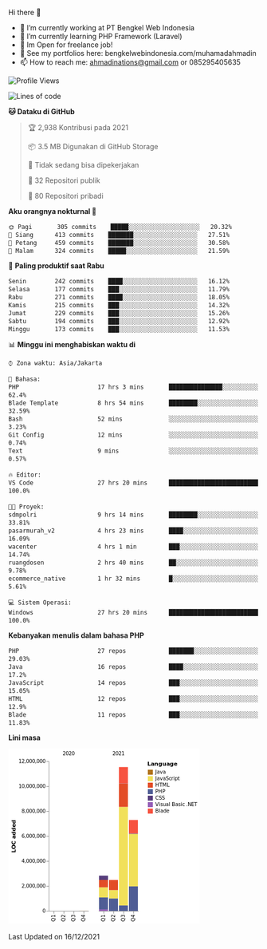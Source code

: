 Hi there 👋

- 🔭 I’m currently working at PT Bengkel Web Indonesia
- 🌱 I’m currently learning PHP Framework (Laravel)
- 📂 Im Open for freelance job!
- 🧷 See my portfolios here: bengkelwebindonesia.com/muhamadahmadin
- 📫 How to reach me: ahmadinations@gmail.com or 085295405635


<!--START_SECTION:waka-->
![Profile Views](http://img.shields.io/badge/Profil%20dilihat-10-blue)

![Lines of code](https://img.shields.io/badge/Sejak%20Hello%20World%20aku%20telah%20menulis-24%20Million%20baris%20kode-blue)

**🐱 Dataku di GitHub** 

> 🏆 2,938 Kontribusi pada 2021
 > 
> 📦 3.5 MB Digunakan di GitHub Storage 
 > 
> 🚫 Tidak sedang bisa dipekerjakan
 > 
> 📜 32 Repositori publik 
 > 
> 🔑 80 Repositori pribadi  
 > 
**Aku orangnya nokturnal 🦉** 

```text
🌞 Pagi       305 commits    █████░░░░░░░░░░░░░░░░░░░░   20.32% 
🌆 Siang      413 commits    ███████░░░░░░░░░░░░░░░░░░   27.51% 
🌃 Petang     459 commits    ███████░░░░░░░░░░░░░░░░░░   30.58% 
🌙 Malam      324 commits    █████░░░░░░░░░░░░░░░░░░░░   21.59%

```
📅 **Paling produktif saat Rabu** 

```text
Senin        242 commits    ████░░░░░░░░░░░░░░░░░░░░░   16.12% 
Selasa       177 commits    ███░░░░░░░░░░░░░░░░░░░░░░   11.79% 
Rabu         271 commits    ████░░░░░░░░░░░░░░░░░░░░░   18.05% 
Kamis        215 commits    ███░░░░░░░░░░░░░░░░░░░░░░   14.32% 
Jumat        229 commits    ███░░░░░░░░░░░░░░░░░░░░░░   15.26% 
Sabtu        194 commits    ███░░░░░░░░░░░░░░░░░░░░░░   12.92% 
Minggu       173 commits    ███░░░░░░░░░░░░░░░░░░░░░░   11.53%

```


📊 **Minggu ini menghabiskan waktu di** 

```text
⌚︎ Zona waktu: Asia/Jakarta

💬 Bahasa: 
PHP                      17 hrs 3 mins       ███████████████░░░░░░░░░░   62.4% 
Blade Template           8 hrs 54 mins       ████████░░░░░░░░░░░░░░░░░   32.59% 
Bash                     52 mins             ░░░░░░░░░░░░░░░░░░░░░░░░░   3.23% 
Git Config               12 mins             ░░░░░░░░░░░░░░░░░░░░░░░░░   0.74% 
Text                     9 mins              ░░░░░░░░░░░░░░░░░░░░░░░░░   0.57%

🔥 Editor: 
VS Code                  27 hrs 20 mins      █████████████████████████   100.0%

🐱‍💻 Proyek: 
sdmpolri                 9 hrs 14 mins       ████████░░░░░░░░░░░░░░░░░   33.81% 
pasarmurah_v2            4 hrs 23 mins       ████░░░░░░░░░░░░░░░░░░░░░   16.09% 
wacenter                 4 hrs 1 min         ███░░░░░░░░░░░░░░░░░░░░░░   14.74% 
ruangdosen               2 hrs 40 mins       ██░░░░░░░░░░░░░░░░░░░░░░░   9.78% 
ecommerce_native         1 hr 32 mins        █░░░░░░░░░░░░░░░░░░░░░░░░   5.61%

💻 Sistem Operasi: 
Windows                  27 hrs 20 mins      █████████████████████████   100.0%

```

**Kebanyakan menulis dalam bahasa PHP** 

```text
PHP                      27 repos            ███████░░░░░░░░░░░░░░░░░░   29.03% 
Java                     16 repos            ████░░░░░░░░░░░░░░░░░░░░░   17.2% 
JavaScript               14 repos            ███░░░░░░░░░░░░░░░░░░░░░░   15.05% 
HTML                     12 repos            ███░░░░░░░░░░░░░░░░░░░░░░   12.9% 
Blade                    11 repos            ███░░░░░░░░░░░░░░░░░░░░░░   11.83%

```


**Lini masa**

![Chart not found](https://raw.githubusercontent.com/MuhamadAhmadin/MuhamadAhmadin/master/charts/bar_graph.png) 


 Last Updated on 16/12/2021
<!--END_SECTION:waka-->
